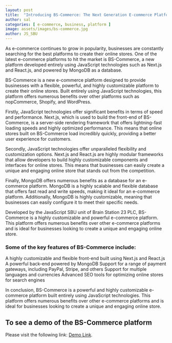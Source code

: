```yaml
---
layout: post
title:  "Introducing BS-Commerce: The Next Generation E-commerce Platform"
author: sal
categories: [ e-commerce, business, platform ]
image: assets/images/bs-commerce.jpg
author: JS_SBU
---
```

As e-commerce continues to grow in popularity, businesses are constantly searching for the best platforms to create their online stores. One of the latest e-commerce platforms to hit the market is BS-Commerce, a new platform developed entirely using JavaScript technologies such as Next.js and React.js, and powered by MongoDB as a database.

BS-Commerce is a new e-commerce platform designed to provide businesses with a flexible, powerful, and highly customizable platform to create their online stores. Built entirely using JavaScript technologies, this platform offers numerous benefits over other platforms such as nopCommerce, Shopify, and WordPress.

Firstly, JavaScript technologies offer significant benefits in terms of speed and performance. Next.js, which is used to build the front-end of BS-Commerce, is a server-side rendering framework that offers lightning-fast loading speeds and highly optimized performance. This means that online stores built on BS-Commerce load incredibly quickly, providing a better user experience for customers.

Secondly, JavaScript technologies offer unparalleled flexibility and customization options. Next.js and React.js are highly modular frameworks that allow developers to build highly customizable components and interfaces for online stores. This means that businesses can easily create a unique and engaging online store that stands out from the competition.

Finally, MongoDB offers numerous benefits as a database for an e-commerce platform. MongoDB is a highly scalable and flexible database that offers fast read and write speeds, making it ideal for an e-commerce platform. Additionally, MongoDB is highly customizable, meaning that businesses can easily configure it to meet their specific needs.

Developed by the JavaScript SBU unit of Brain Station 23 PLC, BS-Commerce is a highly customizable and powerful e-commerce platform. This platform offers numerous benefits over other e-commerce platforms and is ideal for businesses looking to create a unique and engaging online store.

### Some of the key features of BS-Commerce include:

A highly customizable and flexible front-end built using Next.js and React.js
A powerful back-end powered by MongoDB
Support for a range of payment gateways, including PayPal, Stripe, and others
Support for multiple languages and currencies
Advanced SEO tools for optimizing online stores for search engines

In conclusion, BS-Commerce is a powerful and highly customizable e-commerce platform built entirely using JavaScript technologies. This platform offers numerous benefits over other e-commerce platforms and is ideal for businesses looking to create a unique and engaging online store. 


## To see a demo of the BS-Commerce platform

Please visit the following link: [Demo Link].


[Demo Link]:https://bs-commerce.vercel.app/
